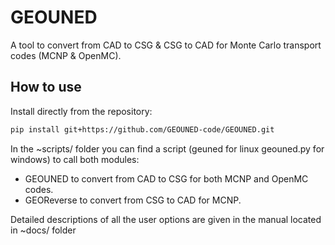 # GEOUNED
A tool to convert from CAD to CSG & CSG to CAD for Monte Carlo transport codes (MCNP & OpenMC).

## How to use

Install directly from the repository:

```bash
pip install git+https://github.com/GEOUNED-code/GEOUNED.git
```

In the ~scripts/ folder you can find a script (geuned for linux geouned.py for windows) to call both modules:
* GEOUNED to convert from CAD to CSG for both MCNP and OpenMC codes.
* GEOReverse to convert from CSG to CAD for MCNP.

Detailed descriptions of all the user options are given in the manual located in ~docs/ folder